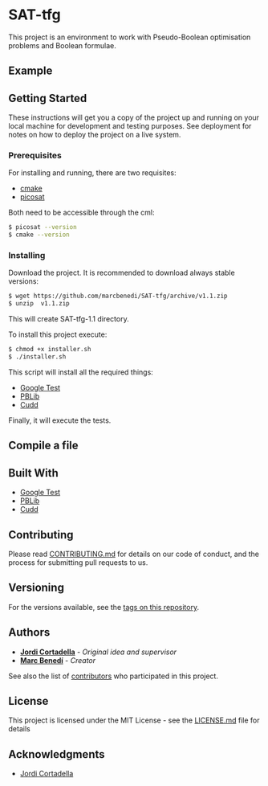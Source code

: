 # SAT-tfg

This project is an environment to work with Pseudo-Boolean optimisation problems and Boolean formulae.

## Example

## Getting Started

These instructions will get you a copy of the project up and running on your local machine for development and testing purposes. See deployment for notes on how to deploy the project on a live system.

### Prerequisites

For installing and running, there are two requisites:
* [cmake](https://cmake.org/install/)
* [picosat](http://fmv.jku.at/picosat/)

Both need to be accessible through the cml:
```sh
$ picosat --version
$ cmake --version
```

### Installing

Download the project.
It is recommended to download always stable versions:
```sh
$ wget https://github.com/marcbenedi/SAT-tfg/archive/v1.1.zip
$ unzip  v1.1.zip
```
This will create SAT-tfg-1.1 directory.

To install this project execute:
```sh
$ chmod +x installer.sh
$ ./installer.sh
```
This script will install all the required things:
* [Google Test](https://github.com/google/googletest)
* [PBLib](http://tools.computational-logic.org/content/pblib.php)
* [Cudd](https://github.com/ivmai/cudd)

Finally, it will execute the tests.

## Compile a file

## Built With

* [Google Test](https://github.com/google/googletest)
* [PBLib](http://tools.computational-logic.org/content/pblib.php)
* [Cudd](https://github.com/ivmai/cudd)

## Contributing

Please read [CONTRIBUTING.md](https://gist.github.com/PurpleBooth/b24679402957c63ec426) for details on our code of conduct, and the process for submitting pull requests to us.

## Versioning

For the versions available, see the [tags on this repository](https://github.com/marcbenedi/SAT-tfg/tags).

## Authors
* **[Jordi Cortadella](https://www.cs.upc.edu/~jordicf/)** - *Original idea and supervisor*
* **[Marc Benedí](http://marcb.pro/)** - *Creator*

See also the list of [contributors](https://github.com/marcbenedi/SAT-tfg/contributors) who participated in this project.

## License

This project is licensed under the MIT License - see the [LICENSE.md](LICENSE.md) file for details

## Acknowledgments

* [Jordi Cortadella](https://www.cs.upc.edu/~jordicf/)
